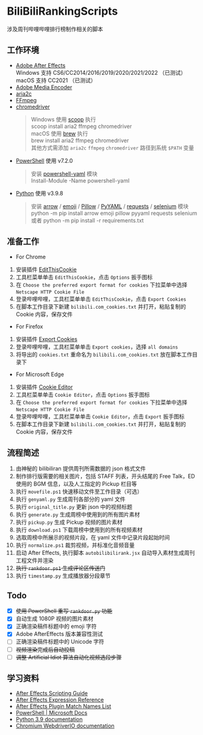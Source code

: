 # BiliBiliRankingScripts

涉及周刊哔哩哔哩排行榜制作相关的脚本

## 工作环境

-   [Adobe After Effects](https://www.adobe.com/products/aftereffects.html)  
    Windows 支持 CS6/CC2014/2016/2019/2020/2021/2022 （已测试）  
    macOS 支持 CC2021 （已测试）
-   [Adobe Media Encoder](https://www.adobe.com/products/media-encoder.html)
-   [aria2c](https://aria2.github.io/)
-   [FFmpeg](https://ffmpeg.org/)
-   [chromedriver](https://chromedriver.chromium.org/)
    > Windows 使用 [scoop](https://scoop.sh/) 执行  
    > scoop install aria2 ffmpeg chromedriver  
    > macOS 使用 [brew](https://brew.sh/) 执行  
    > brew install aria2 ffmpeg chromedriver  
    > 其他方式需添加 `aria2c` `ffmpeg` `chromedriver` 路径到系统 `$PATH` 变量
-   [PowerShell](https://docs.microsoft.com/zh-cn/powershell/) 使用 v7.2.0
    > 安装 [powershell-yaml](https://www.powershellgallery.com/packages/powershell-yaml) 模块  
    > Install-Module -Name powershell-yaml
-   [Python](https://www.python.org/) 使用 v3.9.8
    > 安装 [arrow](https://pypi.org/project/arrow/) / [emoji](https://pypi.org/project/emoji/) / [Pillow](https://pypi.org/project/Pillow/) / [PyYAML](https://pypi.org/project/PyYAML/) / [requests](https://pypi.org/project/requests/) / [selenium](https://pypi.org/project/selenium/) 模块  
    > python -m pip install arrow emoji pillow pyyaml requests selenium  
    > 或者 python -m pip install -r requirements.txt

## 准备工作

-   For Chrome

1. 安装插件 [EditThisCookie](https://chrome.google.com/webstore/detail/fngmhnnpilhplaeedifhccceomclgfbg)
2. 工具栏菜单单击 `EditThisCookie`，点击 `Options` 扳手图标
3. 在 `Choose the preferred export format for cookies` 下拉菜单中选择 `Netscape HTTP Cookie File`
4. 登录哔哩哔哩，工具栏菜单单击 `EditThisCookie`，点击 `Export Cookies`
5. 在脚本工作目录下新建 `bilibili.com_cookies.txt` 并打开，粘贴复制的 Cookie 内容，保存文件

-   For Firefox

1. 安装插件 [Export Cookies](https://addons.mozilla.org/en-US/firefox/addon/export-cookies-txt/)
2. 登录哔哩哔哩，工具栏菜单单击 `Export cookies`，选择 `all domains`
3. 将导出的 `cookies.txt` 重命名为 `bilibili.com_cookies.txt` 放在脚本工作目录下

-   For Microsoft Edge

1. 安装插件 [Cookie Editor](https://microsoftedge.microsoft.com/addons/detail/ajfboaconbpkglpfanbmlfgojgndmhmc)
2. 工具栏菜单单击 `Cookie Editor`，点击 `Options` 扳手图标
3. 在 `Choose the preferred export format for cookies` 下拉菜单中选择 `Netscape HTTP Cookie File`
4. 登录哔哩哔哩，工具栏菜单单击 `Cookie Editor`，点击 `Export` 扳手图标
5. 在脚本工作目录下新建 `bilibili.com_cookies.txt` 并打开，粘贴复制的 Cookie 内容，保存文件

## 流程简述

1. 由神秘的 bilibiliran 提供周刊所需数据的 json 格式文件
2. 制作排行版需要的相关图片，包括 STAFF 列表，开头结尾的 Free Talk，ED 使用的 BGM 信息，以及人工指定的 Pickup 栏目等
3. 执行 `movefile.ps1` 快速移动文件至工作目录（可选）
4. 执行 `genyaml.py` 生成周刊各部分的 yaml 文件
5. 执行 `original_title.py` 更新 json 中的视频标题
6. 执行 `generate.py` 生成周榜中使用到的所有图片素材
7. 执行 `pickup.py` 生成 Pickup 视频的图片素材
8. 执行 `download.ps1` 下载周榜中使用到的所有视频素材
9. 选取周榜中所展示的视频片段，在 yaml 文件中记录片段起始时间
10. 执行 `normalize.ps1` 裁剪视频，并标准化音频音量
11. 启动 After Effects, 执行脚本 `autobilibilirank.jsx` 自动导入素材生成周刊工程文件并渲染
12. ~~执行 `rankdoor.ps1` 生成评论区传送门~~
13. 执行 `timestamp.py` 生成播放器分段章节

## Todo

-   [x] ~~使用 PowerShell 重写 `rankdoor.py` 功能~~
-   [x] 自动生成 1080P 视频的图片素材
-   [x] 正确渲染稿件标题中的 emoji 字符
-   [x] Adobe AfterEffects 版本兼容性测试
-   [ ] 正确渲染稿件标题中的 Unicode 字符
-   [ ] ~~视频渲染完成后自动投稿~~
-   [ ] ~~调整 Artificial Idiot 算法自动化视频选段步骤~~

## 学习资料

-   [After Effects Scripting Guide](https://ae-scripting.docsforadobe.dev/)
-   [After Effects Expression Reference](https://ae-expressions.docsforadobe.dev/)
-   [After Effects Plugin Match Names List](https://fendrafx.com/utility/after-effects-plugin-match-names-list/)
-   [PowerShell | Microsoft Docs](https://docs.microsoft.com/en-us/powershell/scripting/overview)
-   [Python 3.9 documentation](https://docs.python.org/3.9/)
-   [Chromium WebdriverIO documentation](https://webdriver.io/docs/api/chromium/)
